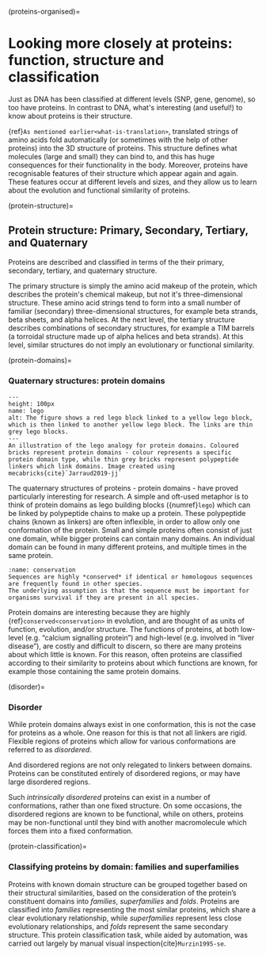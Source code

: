 (proteins-organised)=
# Looking more closely at proteins: function, structure and classification
Just as DNA has been classified at different levels (SNP, gene, genome), so too have proteins. In contrast to DNA, what's interesting (and useful!) to know about proteins is their structure.

{ref}`As mentioned earlier<what-is-translation>`, translated strings of amino acids fold automatically (or sometimes with the help of other proteins) into the 3D structure of proteins. 
This structure defines what molecules (large and small) they can bind to, and this has huge consequences for their functionality in the body.
Moreover, proteins have recognisable features of their structure which appear again and again. These features occur at different levels and sizes, and they allow us to learn about the evolution and functional similarity of proteins.

(protein-structure)=
## Protein structure: Primary, Secondary, Tertiary, and Quaternary
<!--[//]: # (TODO: Illustrate if time)-->

Proteins are described and classified in terms of the their primary, secondary, tertiary, and quaternary structure. 

The primary structure is simply the amino acid makeup of the protein, which describes the protein's chemical makeup, but not it's three-dimensional structure. 
These amino acid strings tend to form into a small number of familiar (secondary) three-dimensional structures, for example beta strands, beta sheets, and alpha helices.
At the next level, the tertiary structure describes combinations of secondary structures, for example a TIM barrels (a torroidal structure made up of alpha helices and beta strands). 
At this level, similar structures do not imply an evolutionary or functional similarity.

(protein-domains)=
### Quaternary structures: protein domains

```{figure} ../images/lego.png
---
height: 100px
name: lego
alt: The figure shows a red lego block linked to a yellow lego block, which is then linked to another yellow lego block. The links are thin grey lego blocks.
---
An illustration of the lego analogy for protein domains. Coloured bricks represent protein domains - colour represents a specific protein domain type, while thin grey bricks represent polypeptide linkers which link domains. Image created using mecabricks{cite}`Jarraud2019-jj`
``` 

The quaternary structures of proteins - protein domains - have proved particularly interesting for research. 
A simple and oft-used metaphor is to think of protein domains as lego building blocks ({numref}`lego`) which can be linked by polypeptide chains to make up a protein. 
These polypeptide chains (known as linkers) are often inflexible, in order to allow only one conformation of the protein. 
Small and simple proteins often consist of just one domain, while bigger proteins can contain many domains. 
An individual domain can be found in many different proteins, and multiple times in the same protein. 

```{margin} Conserved sequences
:name: conservation
Sequences are highly *conserved* if identical or homologous sequences are frequently found in other species.
The underlying assumption is that the sequence must be important for organisms survival if they are present in all species. 
```

Protein domains are interesting because they are highly {ref}`conserved<conservation>` in evolution, and are thought of as units of function, evolution, and/or structure. 
The functions of proteins, at both low-level (e.g. “calcium signalling protein”) and high-level (e.g. involved in “liver disease”), are costly and difficult to discern, so there are many proteins about which little is known. 
For this reason, often proteins are classified according to their similarity to proteins about which functions are known, for example those containing the same protein domains.

(disorder)=
### Disorder
While protein domains always exist in one conformation, this is not the case for proteins as a whole.
One reason for this is that not all linkers are rigid. 
Flexible regions of proteins which allow for various conformations are referred to as *disordered*. 

And disordered regions are not only relegated to linkers between domains. 
Proteins can be constituted entirely of disordered regions, or may have large disordered regions.

Such *intrinsically disordered* proteins can exist in a number of conformations, rather than one fixed structure. 
On some occasions, the disordered regions are known to be functional, while on others, proteins may be non-functional until they bind with another macromolecule which forces them into a fixed conformation.

(protein-classification)=
### Classifying proteins by domain: families and superfamilies
Proteins with known domain structure can be grouped together based on their structural similarities, based on the consideration of the protein’s constituent domains into *families*, *superfamilies* and *folds*. 
Proteins are classified into *families* representing the most similar proteins, which share a clear evolutionary relationship, while *superfamilies* represent less close evolutionary relationships, and *folds* represent the same secondary structure. 
This protein classification task, while aided by automation, was carried out largely by manual visual inspection{cite}`Murzin1995-se`.
